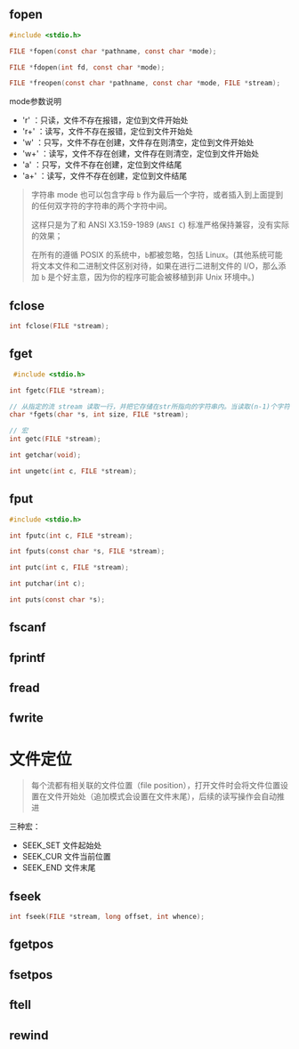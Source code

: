 ## fopen

```C
#include <stdio.h>

FILE *fopen(const char *pathname, const char *mode);

FILE *fdopen(int fd, const char *mode);

FILE *freopen(const char *pathname, const char *mode, FILE *stream);
```

mode参数说明

- 'r'  ：只读，文件不存在报错，定位到文件开始处
- 'r+' ：读写，文件不存在报错，定位到文件开始处
- 'w'  ：只写，文件不存在创建，文件存在则清空，定位到文件开始处
- 'w+' ：读写，文件不存在创建，文件存在则清空，定位到文件开始处
- 'a'  ：只写，文件不存在创建，定位到文件结尾
- 'a+' ：读写，文件不存在创建，定位到文件结尾

> 字符串 mode 也可以包含字母 `b`  作为最后一个字符，或者插入到上面提到的任何双字符的字符串的两个字符中间。
> 
> 这样只是为了和  ANSI X3.159-1989 (`ANSI C`) 标准严格保持兼容，没有实际的效果；
> 
> 在所有的遵循 POSIX 的系统中，`b`都被忽略，包括 Linux。(其他系统可能将文本文件和二进制文件区别对待，如果在进行二进制文件的 I/O，那么添加 `b` 是个好主意，因为你的程序可能会被移植到非 Unix 环境中。)

## fclose

```C
int fclose(FILE *stream);
```

## fget

```C
 #include <stdio.h>

int fgetc(FILE *stream);

// 从指定的流 stream 读取一行，并把它存储在str所指向的字符串内。当读取(n-1)个字符时，或者读取到换行符时，或者到达文件末尾时，它会停止
char *fgets(char *s, int size, FILE *stream);

// 宏
int getc(FILE *stream);

int getchar(void);

int ungetc(int c, FILE *stream);
```
## fput

```C
#include <stdio.h>

int fputc(int c, FILE *stream);

int fputs(const char *s, FILE *stream);

int putc(int c, FILE *stream);

int putchar(int c);

int puts(const char *s);
```



## fscanf

## fprintf

## fread

## fwrite



# 文件定位

>每个流都有相关联的文件位置（file position），打开文件时会将文件位置设置在文件开始处（追加模式会设置在文件末尾），后续的读写操作会自动推进

三种宏：
- SEEK_SET 文件起始处
- SEEK_CUR 文件当前位置
- SEEK_END 文件末尾

## fseek

```C
int fseek(FILE *stream, long offset, int whence);
```

## fgetpos

## fsetpos

## ftell

## rewind


